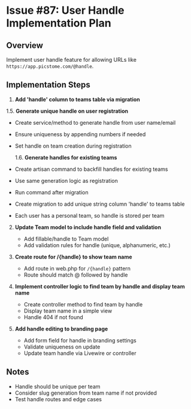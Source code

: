 # Issue #87: User Handle Implementation Plan

## Overview

Implement user handle feature for allowing URLs like `https://app.picstome.com/@handle`.

## Implementation Steps

1. **Add 'handle' column to teams table via migration**

1.5. **Generate unique handle on user registration**

- Create service/method to generate handle from user name/email
- Ensure uniqueness by appending numbers if needed
- Set handle on team creation during registration

    1.6. **Generate handles for existing teams**

- Create artisan command to backfill handles for existing teams
- Use same generation logic as registration
- Run command after migration
- Create migration to add unique string column 'handle' to teams table
- Each user has a personal team, so handle is stored per team

2. **Update Team model to include handle field and validation**
    - Add fillable/handle to Team model
    - Add validation rules for handle (unique, alphanumeric, etc.)

3. **Create route for /{handle} to show team name**
    - Add route in web.php for `/{handle}` pattern
    - Route should match @ followed by handle

4. **Implement controller logic to find team by handle and display team name**
    - Create controller method to find team by handle
    - Display team name in a simple view
    - Handle 404 if not found

5. **Add handle editing to branding page**
    - Add form field for handle in branding settings
    - Validate uniqueness on update
    - Update team handle via Livewire or controller

## Notes

- Handle should be unique per team
- Consider slug generation from team name if not provided
- Test handle routes and edge cases
